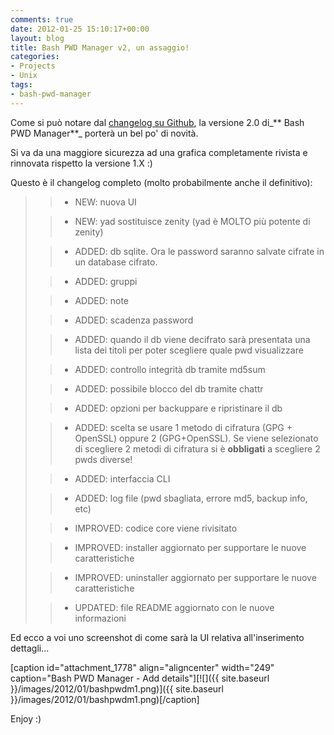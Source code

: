 ```yaml
---
comments: true
date: 2012-01-25 15:10:17+00:00
layout: blog
title: Bash PWD Manager v2, un assaggio!
categories:
- Projects
- Unix
tags:
- bash-pwd-manager
---
```


Come si può notare dal [changelog su Github](https://github.com/polslinux/BashPWDManager/blob/master/docs/changelog), la versione 2.0 di_** Bash PWD Manager**_ porterà un bel po' di novità.

Si va da una maggiore sicurezza ad una grafica completamente rivista e rinnovata rispetto la versione 1.X :)

Questo è il changelog completo (molto probabilmente anche il definitivo):


<blockquote>

> 
> 
	
>   * NEW: nuova UI
> 
	
>   * NEW: yad sostituisce zenity (yad è MOLTO più potente di zenity)
> 
	
>   * ADDED: db sqlite. Ora le password saranno salvate cifrate in un database cifrato.
> 
	
>   * ADDED: gruppi
> 
	
>   * ADDED: note
> 
	
>   * ADDED: scadenza password
> 
	
>   * ADDED: quando il db viene decifrato sarà presentata una lista dei titoli per poter scegliere quale pwd visualizzare
> 
	
>   * ADDED: controllo integrità db tramite md5sum
> 
	
>   * ADDED: possibile blocco del db tramite chattr
> 
	
>   * ADDED: opzioni per backuppare e ripristinare il db
> 
	
>   * ADDED: scelta se usare 1 metodo di cifratura (GPG + OpenSSL) oppure 2 (GPG+OpenSSL). Se viene selezionato di scegliere 2 metodi di cifratura si è **obbligati** a scegliere 2 pwds diverse!
> 
	
>   * ADDED: interfaccia CLI
> 
	
>   * ADDED: log file (pwd sbagliata, errore md5, backup info, etc)
> 
	
>   * IMPROVED: codice core viene rivisitato
> 
	
>   * IMPROVED: installer aggiornato per supportare le nuove caratteristiche
> 
	
>   * IMPROVED: uninstaller aggiornato per supportare le nuove caratteristiche
> 
	
>   * UPDATED: file README aggiornato con le nuove informazioni
> 

</blockquote>


Ed ecco a voi uno screenshot di come sarà la UI relativa all'inserimento dettagli...

[caption id="attachment_1778" align="aligncenter" width="249" caption="Bash PWD Manager - Add details"][![]({{ site.baseurl }}/images/2012/01/bashpwdm1.png)]({{ site.baseurl }}/images/2012/01/bashpwdm1.png)[/caption]

Enjoy :)
